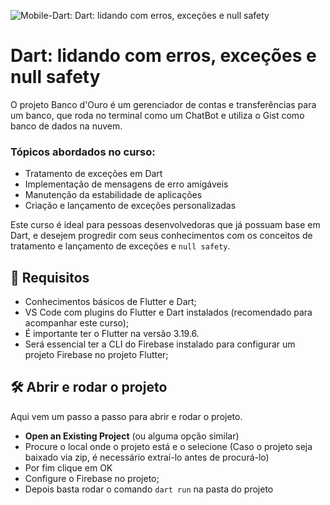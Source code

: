 ![Mobile-Dart: Dart: lidando com erros, exceções e null safety](capa.png)

# Dart: lidando com erros, exceções e null safety

O projeto Banco d'Ouro é um gerenciador de contas e transferências para um banco, que roda no terminal como um ChatBot e utiliza o Gist como banco de dados na nuvem.

### Tópicos abordados no curso:

- Tratamento de exceções em Dart
- Implementação de mensagens de erro amigáveis
- Manutenção da estabilidade de aplicações
- Criação e lançamento de exceções personalizadas

Este curso é ideal para pessoas desenvolvedoras que já possuam base em Dart, e desejem progredir com seus conhecimentos com os conceitos de tratamento e lançamento de exceções e `null safety`.

## 📑 Requisitos

- Conhecimentos básicos de Flutter e Dart;
- VS Code com plugins do Flutter e Dart instalados (recomendado para acompanhar este curso);
- É importante ter o Flutter na versão 3.19.6.
- Será essencial ter a CLI do Firebase instalado para configurar um projeto Firebase no projeto Flutter;


## 🛠️ Abrir e rodar o projeto

Aqui vem um passo a passo para abrir e rodar o projeto.

- **Open an Existing Project** (ou alguma opção similar)
- Procure o local onde o projeto está e o selecione (Caso o projeto seja baixado via zip, é necessário extraí-lo antes de procurá-lo)
- Por fim clique em OK
- Configure o Firebase no projeto;
- Depois basta rodar o comando `dart run` na pasta do projeto
